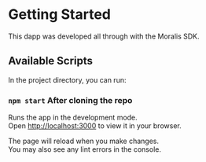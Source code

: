 # Getting Started

This dapp was developed all through with the Moralis SDK.

## Available Scripts

In the project directory, you can run:

### `npm start` After cloning the repo

Runs the app in the development mode.\
Open [http://localhost:3000](http://localhost:3000) to view it in your browser.

The page will reload when you make changes.\
You may also see any lint errors in the console.
